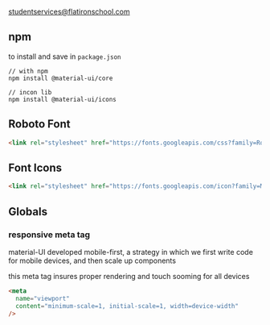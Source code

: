 studentservices@flatironschool.com

## npm 

to install and save in `package.json`

```npm
// with npm
npm install @material-ui/core

// incon lib
npm install @material-ui/icons
```

## Roboto Font

```html
<link rel="stylesheet" href="https://fonts.googleapis.com/css?family=Roboto:300,400,500,700&display=swap" />
```

## Font Icons

```html
<link rel="stylesheet" href="https://fonts.googleapis.com/icon?family=Material+Icons" />
```

## Globals

### responsive meta tag

material-UI developed mobile-first, a strategy in which we first write code for mobile devices, and then scale up components

this meta tag insures proper rendering and touch sooming for all devices

```html
<meta
  name="viewport"
  content="minimum-scale=1, initial-scale=1, width=device-width"
/>
```

